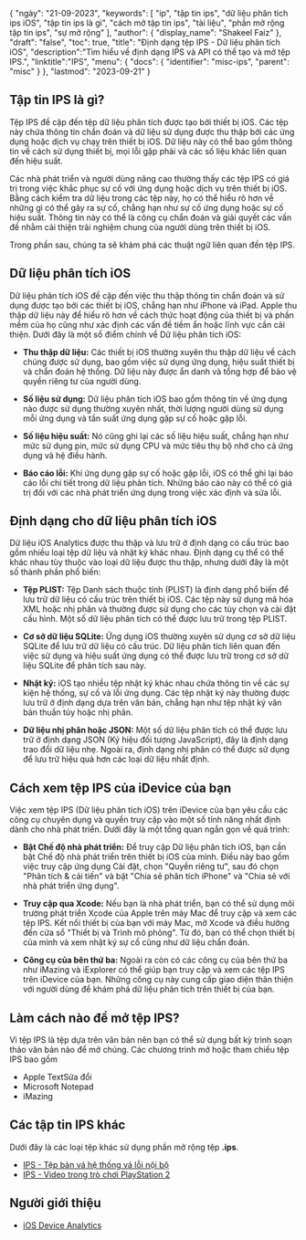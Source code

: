 {
"ngày": "21-09-2023",
  "keywords": [
"ip",
"tập tin ips",
"dữ liệu phân tích ips iOS",
"tập tin ips là gì",
"cách mở tập tin ips",
"tài liệu",
"phần mở rộng tập tin ips",
"sự mở rộng"
],
  "author": {
"display_name": "Shakeel Faiz"
},
"draft": "false",
"toc": true,
"title": "Định dạng tệp IPS - Dữ liệu phân tích iOS",
  "description":"Tìm hiểu về định dạng IPS và API có thể tạo và mở tệp IPS.",
"linktitle":"IPS",
  "menu": {
    "docs": {
      "identifier": "misc-ips",
      "parent": "misc"
}
},
"lastmod": "2023-09-21"
}

## Tập tin IPS là gì?

Tệp IPS đề cập đến tệp dữ liệu phân tích được tạo bởi thiết bị iOS. Các tệp này chứa thông tin chẩn đoán và dữ liệu sử dụng được thu thập bởi các ứng dụng hoặc dịch vụ chạy trên thiết bị iOS. Dữ liệu này có thể bao gồm thông tin về cách sử dụng thiết bị, mọi lỗi gặp phải và các số liệu khác liên quan đến hiệu suất.

Các nhà phát triển và người dùng nâng cao thường thấy các tệp IPS có giá trị trong việc khắc phục sự cố với ứng dụng hoặc dịch vụ trên thiết bị iOS. Bằng cách kiểm tra dữ liệu trong các tệp này, họ có thể hiểu rõ hơn về những gì có thể gây ra sự cố, chẳng hạn như sự cố ứng dụng hoặc sự cố hiệu suất. Thông tin này có thể là công cụ chẩn đoán và giải quyết các vấn đề nhằm cải thiện trải nghiệm chung của người dùng trên thiết bị iOS.

Trong phần sau, chúng ta sẽ khám phá các thuật ngữ liên quan đến tệp IPS.

## Dữ liệu phân tích iOS

Dữ liệu phân tích iOS đề cập đến việc thu thập thông tin chẩn đoán và sử dụng được tạo bởi các thiết bị iOS, chẳng hạn như iPhone và iPad. Apple thu thập dữ liệu này để hiểu rõ hơn về cách thức hoạt động của thiết bị và phần mềm của họ cũng như xác định các vấn đề tiềm ẩn hoặc lĩnh vực cần cải thiện. Dưới đây là một số điểm chính về Dữ liệu phân tích iOS:

- **Thu thập dữ liệu:** Các thiết bị iOS thường xuyên thu thập dữ liệu về cách chúng được sử dụng, bao gồm việc sử dụng ứng dụng, hiệu suất thiết bị và chẩn đoán hệ thống. Dữ liệu này được ẩn danh và tổng hợp để bảo vệ quyền riêng tư của người dùng.

- **Số liệu sử dụng:** Dữ liệu phân tích iOS bao gồm thông tin về ứng dụng nào được sử dụng thường xuyên nhất, thời lượng người dùng sử dụng mỗi ứng dụng và tần suất ứng dụng gặp sự cố hoặc gặp lỗi.

- **Số liệu hiệu suất:** Nó cũng ghi lại các số liệu hiệu suất, chẳng hạn như mức sử dụng pin, mức sử dụng CPU và mức tiêu thụ bộ nhớ cho cả ứng dụng và hệ điều hành.

- **Báo cáo lỗi:** Khi ứng dụng gặp sự cố hoặc gặp lỗi, iOS có thể ghi lại báo cáo lỗi chi tiết trong dữ liệu phân tích. Những báo cáo này có thể có giá trị đối với các nhà phát triển ứng dụng trong việc xác định và sửa lỗi.

## Định dạng cho dữ liệu phân tích iOS

Dữ liệu iOS Analytics được thu thập và lưu trữ ở định dạng có cấu trúc bao gồm nhiều loại tệp dữ liệu và nhật ký khác nhau. Định dạng cụ thể có thể khác nhau tùy thuộc vào loại dữ liệu được thu thập, nhưng dưới đây là một số thành phần phổ biến:

- **Tệp PLIST:** Tệp Danh sách thuộc tính (PLIST) là định dạng phổ biến để lưu trữ dữ liệu có cấu trúc trên thiết bị iOS. Các tệp này sử dụng mã hóa XML hoặc nhị phân và thường được sử dụng cho các tùy chọn và cài đặt cấu hình. Một số dữ liệu phân tích có thể được lưu trữ trong tệp PLIST.

- **Cơ sở dữ liệu SQLite:** Ứng dụng iOS thường xuyên sử dụng cơ sở dữ liệu SQLite để lưu trữ dữ liệu có cấu trúc. Dữ liệu phân tích liên quan đến việc sử dụng và hiệu suất ứng dụng có thể được lưu trữ trong cơ sở dữ liệu SQLite để phân tích sau này.

- **Nhật ký:** iOS tạo nhiều tệp nhật ký khác nhau chứa thông tin về các sự kiện hệ thống, sự cố và lỗi ứng dụng. Các tệp nhật ký này thường được lưu trữ ở định dạng dựa trên văn bản, chẳng hạn như tệp nhật ký văn bản thuần túy hoặc nhị phân.

- **Dữ liệu nhị phân hoặc JSON:** Một số dữ liệu phân tích có thể được lưu trữ ở định dạng JSON (Ký hiệu đối tượng JavaScript), đây là định dạng trao đổi dữ liệu nhẹ. Ngoài ra, định dạng nhị phân có thể được sử dụng để lưu trữ hiệu quả hơn các loại dữ liệu nhất định.

## Cách xem tệp IPS của iDevice của bạn

Việc xem tệp IPS (Dữ liệu phân tích iOS) trên iDevice của bạn yêu cầu các công cụ chuyên dụng và quyền truy cập vào một số tính năng nhất định dành cho nhà phát triển. Dưới đây là một tổng quan ngắn gọn về quá trình:

- **Bật Chế độ nhà phát triển:** Để truy cập Dữ liệu phân tích iOS, bạn cần bật Chế độ nhà phát triển trên thiết bị iOS của mình. Điều này bao gồm việc truy cập ứng dụng Cài đặt, chọn "Quyền riêng tư", sau đó chọn "Phân tích & cải tiến" và bật "Chia sẻ phân tích iPhone" và "Chia sẻ với nhà phát triển ứng dụng".

- **Truy cập qua Xcode:** Nếu bạn là nhà phát triển, bạn có thể sử dụng môi trường phát triển Xcode của Apple trên máy Mac để truy cập và xem các tệp IPS. Kết nối thiết bị của bạn với máy Mac, mở Xcode và điều hướng đến cửa sổ "Thiết bị và Trình mô phỏng". Từ đó, bạn có thể chọn thiết bị của mình và xem nhật ký sự cố cũng như dữ liệu chẩn đoán.

- **Công cụ của bên thứ ba:** Ngoài ra còn có các công cụ của bên thứ ba như iMazing và iExplorer có thể giúp bạn truy cập và xem các tệp IPS trên iDevice của bạn. Những công cụ này cung cấp giao diện thân thiện với người dùng để khám phá dữ liệu phân tích trên thiết bị của bạn.

## Làm cách nào để mở tệp IPS?

Vì tệp IPS là tệp dựa trên văn bản nên bạn có thể sử dụng bất kỳ trình soạn thảo văn bản nào để mở chúng. Các chương trình mở hoặc tham chiếu tệp IPS bao gồm

- Apple TextSửa đổi
- Microsoft Notepad
- iMazing

## Các tập tin IPS khác

Dưới đây là các loại tệp khác sử dụng phần mở rộng tệp **.ips**.

- [IPS - Tệp bản vá hệ thống vá lỗi nội bộ](/vi/game/ips/)
- [IPS - Video trong trò chơi PlayStation 2](/vi/game/ips-ps2/)

## Người giới thiệu
* [iOS Device Analytics](https://www.apple.com/legal/privacy/data/en/device-analytics/)
